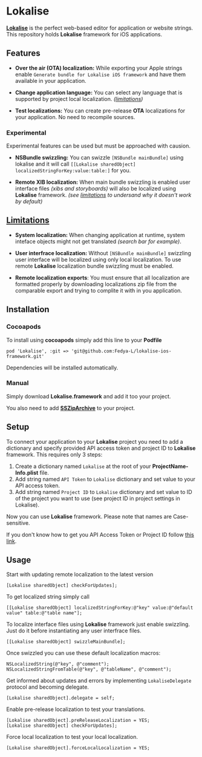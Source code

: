 # Lokalise

**[Lokalise](https://lokali.se)** is the perfect web-based editor for application or website strings. This repository holds **Lokalise** framework for iOS applications.

## Features

- **Over the air (OTA) localization:** While exporting your Apple strings enable `Generate bundle for Lokalise iOS framework` and have them available in your application.

- **Change application language:** You can select any language that is supported by project local localization. *([limitations](#limitations))*

- **Test localizations:** You can create pre-release **OTA** localizations for your application. No need to recompile sources.

### Experimental

Experimental features can be used but must be approached with causion.

- **NSBundle swizzling:** You can swizzle `[NSBundle mainBundle]` using lokalise and it will call `[[Lokalise sharedObject] localizedStringForKey:value:table:]` for you.

- **Remote XIB localization:** When main bundle swizzling is enabled user interface files *(xibs and storyboards)* will also be localized using **Lokalise** framework. *(see [limitations](#limitations) to undersand why it doesn't work by default)*



## [Limitations](id:limitations)

- **System localization:** When changing application at runtime, system inteface objects might not get translated *(search bar for example)*.

- **User interfrace localization:** Without `[NSBundle mainBundle]` swizzling user interface will be localized using only local localization. To use remote **Lokalise** localization bundle swizzling must be enabled.

- **Remote localization exports**: You must ensure that all localization are formatted properly by downloading localizations zip file from the comparable export and trying to complite it with in you application.


## Installation

### Cocoapods

To install using **cocoapods** simply add this line to your **Podfile**

```
pod 'Lokalise', :git => 'git@github.com:Fedya-L/lokalise-ios-framework.git'
```

Dependencies will be installed automatically.

### Manual

Simply download **Lokalise.framework** and add it too your project.

You also need to add **[SSZipArchive](https://github.com/soffes/ssziparchive)** to your project.

## Setup

To connect your application to your **Lokalise** project you need to add a dictionary and specify provided API access token and project ID to **Lokalise** framework. This requires only 3 steps:

1. Create a dictionary named `Lokalise` at the root of your **ProjectName-Info.plist** file.
2. Add string named `API Token` to `Lokalise` dictionary and set value to your API access token.
3. Add string named `Project ID` to `Lokalise` dictionary and set value to ID of the project you want to use (see project ID in project settings in Lokalise).

Now you can use **Lokalise** framework. Please note that names are Case-sensitive.

If you don't know how to get you API Access Token or Project ID follow [this link](https://lokali.se/apidocs).

## Usage

Start with updating remote localization to the latest version

```
[Lokalise sharedObject] checkForUpdates];
```

To get localized string simply call

```
[[Lokalise sharedObject] localizedStringForKey:@"key" value:@"default value" table:@"table name"];
```

To localize interface files using **Lokalise** framework just enable swizzling. Just do it before instantiating any user interfrace files.

```
[[Lokalise sharedObject] swizzleMainBundle];
```

Once swizzled you can use these default localization macros:

```
NSLocalizedString(@"key", @"comment");
NSLocalizedStringFromTable(@"key", @"tableName", @"comment");
```

Get informed about updates and errors by implementing `LokaliseDelegate` protocol and becoming delegate.

```
[Lokalise sharedObject].delegate = self;
```

Enable pre-release localization to test your translations. 

```
[Lokalise sharedObject].preReleaseLocalization = YES;
[Lokalise sharedObject] checkForUpdates];

```

Force local localization to test your local localization.

```
[Lokalise sharedObject].forceLocalLocalization = YES;
```
